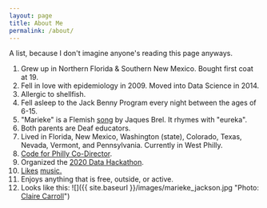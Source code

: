 ```yaml
---
layout: page
title: About Me
permalink: /about/
---
```


A list, because I don't imagine anyone's reading this page anyways.

1. Grew up in Northern Florida & Southern New Mexico.  Bought first coat at 19. 
2. Fell in love with epidemiology in 2009.  Moved into Data Science in 2014.
3. Allergic to shellfish.
4. Fell asleep to the Jack Benny Program every night between the ages of 6-15.  
5. "Marieke" is a Flemish [song](https://youtu.be/wfGDpzL9H7Y) by Jaques Brel. It rhymes with "eureka".
6. Both parents are Deaf educators. 
7. Lived in Florida, New Mexico, Washington (state), Colorado, Texas, Nevada, Vermont, and Pennsylvania.  Currently in West Philly. 
8. [Code for Philly Co-Director](https://codeforphilly.org/blog/now_introducing--marieke_jackson_and_michael_chow_as_code_for_philly_co-directors).
9. Organized the [2020 Data Hackathon](https://codeforphilly.org/events/datahack202).
10. [Likes](https://youtu.be/MK3f5wQzQuI) [music](https://youtu.be/SchVZRkLUKc)[.](https://youtu.be/6WsWXzegqFQ)
11. Enjoys anything that is free, outside, or active. 
12. Looks like this: ![]({{ site.baseurl }}/images/marieke_jackson.jpg "Photo: [Claire Carroll](https://twitter.com/clairebcarroll)")